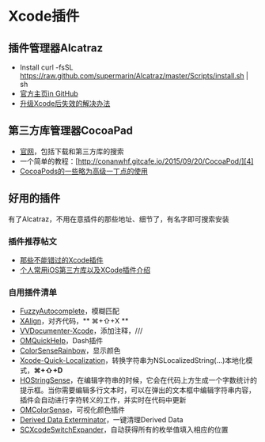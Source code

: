 # Xcode插件
## 插件管理器Alcatraz
- Install
	curl -fsSL https://raw.github.com/supermarin/Alcatraz/master/Scripts/install.sh | sh
- [官方主页in GitHub][1]
 - [升级Xcode后失效的解决办法][2]

## 第三方库管理器CocoaPad
- [官网][3]，包括下载和第三方库的搜索
- 一个简单的教程：[http://conanwhf.gitcafe.io/2015/09/20/CocoaPod/][4]
- [CocoaPods的一些略为高级一丁点的使用][5]

## 好用的插件
有了Alcatraz，不用在意插件的那些地址、细节了，有名字即可搜索安装
### 插件推荐帖文
- [那些不能错过的Xcode插件][6]
- [个人常用iOS第三方库以及XCode插件介绍][7]

### 自用插件清单
- [FuzzyAutocomplete][8]，模糊匹配
- [XAlign][9]，对齐代码，** ⌘+⇧+X **
- [VVDocumenter-Xcode][10]，添加注释，///
- [OMQuickHelp][11]，Dash插件　
- [ColorSenseRainbow][12]，显示颜色
- [Xcode-Quick-Localization][13]，转换字符串为NSLocalizedString(…)本地化模式，**⌘+⇧+D**
- [HOStringSense][14]，在编辑字符串的时候，它会在代码上方生成一个字数统计的提示框。当你需要编辑多行文本时，可以在弹出的文本框中编辑字符串内容，插件会自动进行字符转义的工作，并实时在代码中更新
- [OMColorSense][15]，可视化颜色插件
- [Derived Data Exterminator][16]，一键清理Derived Data
- [SCXcodeSwitchExpander][17]，自动获得所有的枚举值填入相应的位置


[1]:	https://github.com/supermarin/Alcatraz
[2]:	http://conanwhf.gitcafe.io/2015/11/05/Alcatraz/
[3]:	https://cocoapods.org
[4]:	http://conanwhf.gitcafe.io/2015/09/20/CocoaPod/
[5]:	http://supermao.cn/cocoapodsde-xie-lue-wei-gao-ji-ding-dian-de-shi-yong/
[6]:	http://www.cocoachina.com/industry/20130918/7022.html
[7]:	http://adad184.com/2015/07/08/my-favorite-libraries-and-plugins/#Xcode%E6%8F%92%E4%BB%B6
[8]:	https://github.com/FuzzyAutocomplete/FuzzyAutocompletePlugin
[9]:	https://github.com/qfish/XAlign
[10]:	https://github.com/onevcat/VVDocumenter-Xcode
[11]:	https://github.com/omz/Dash-Plugin-for-Xcode
[12]:	https://github.com/NorthernRealities/ColorSenseRainbow "ColorSenseRainbow"
[13]:	https://github.com/nanaimostudio/Xcode-Quick-Localization "Xcode-Quick-Localization"
[14]:	https://github.com/holtwick/HOStringSense-for-Xcode "HOStringSense"
[15]:	https://github.com/omz/ColorSense-for-Xcode "OMColorSense"
[16]:	https://github.com/kattrali/deriveddata-exterminator "8.Derived Data Exterminator"
[17]:	https://github.com/stefanceriu/SCXcodeSwitchExpander "4.SCXcodeSwitchExpander"
